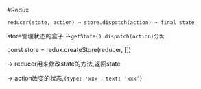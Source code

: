 \#Redux

`reducer(state, action) → store.dispatch(action) → final state`

store管理状态的盒子 →`getState() dispatch(action)分发`

const store = redux.createStore\(reducer, \[\]\)

→ reducer用来修改state的方法,返回state

→ action改变的状态,`{type: 'xxx'，text: ‘xxx’}`

 


